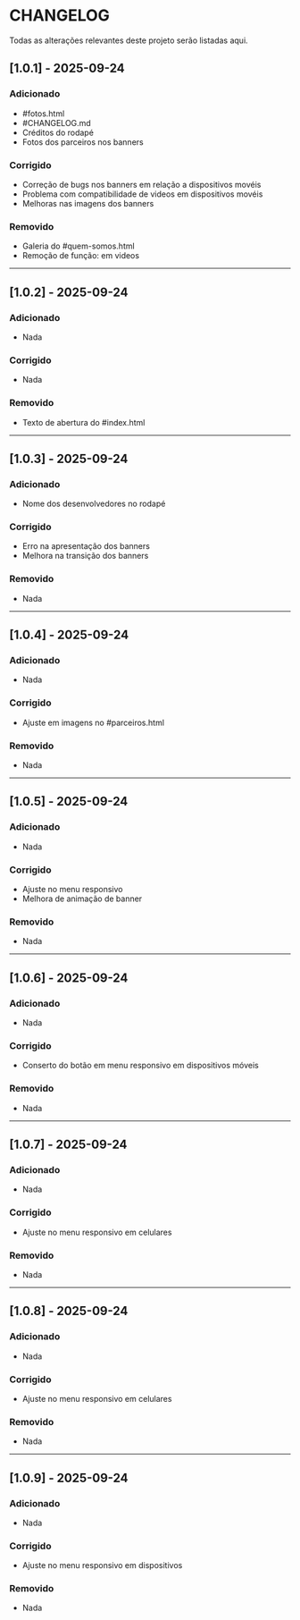 # CHANGELOG

Todas as alterações relevantes deste projeto serão listadas aqui.

## [1.0.1] - 2025-09-24
### Adicionado
- #fotos.html
- #CHANGELOG.md
- Créditos do rodapé
- Fotos dos parceiros nos banners

### Corrigido
- Correção de bugs nos banners em relação a dispositivos movéis
- Problema com compatibilidade de videos em dispositivos movéis
- Melhoras nas imagens dos banners

### Removido
- Galeria do #quem-somos.html
- Remoção de função: <autoplay> em videos

------------------------
## [1.0.2] - 2025-09-24
### Adicionado
- Nada

### Corrigido
- Nada

### Removido
- Texto de abertura do #index.html

------------------------
## [1.0.3] - 2025-09-24
### Adicionado
- Nome dos desenvolvedores no rodapé

### Corrigido
- Erro na apresentação dos banners
- Melhora na transição dos banners

### Removido
- Nada

------------------------
## [1.0.4] - 2025-09-24
### Adicionado
- Nada

### Corrigido
- Ajuste em imagens no #parceiros.html

### Removido
- Nada

------------------------
## [1.0.5] - 2025-09-24
### Adicionado
- Nada

### Corrigido
- Ajuste no menu responsivo
- Melhora de animação de banner

### Removido
- Nada

------------------------
## [1.0.6] - 2025-09-24
### Adicionado
- Nada

### Corrigido
- Conserto do botão em menu responsivo em dispositivos móveis

### Removido
- Nada

------------------------
## [1.0.7] - 2025-09-24
### Adicionado
- Nada

### Corrigido
- Ajuste no menu responsivo em celulares

### Removido
- Nada

------------------------
## [1.0.8] - 2025-09-24
### Adicionado
- Nada

### Corrigido
- Ajuste no menu responsivo em celulares

### Removido
- Nada

------------------------
## [1.0.9] - 2025-09-24
### Adicionado
- Nada

### Corrigido
- Ajuste no menu responsivo em dispositivos

### Removido
- Nada